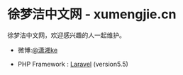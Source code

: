 # 徐梦洁中文网 - xumengjie.cn

徐梦洁中文网，欢迎感兴趣的人一起维护。

- 微博:[@潇湘ke](http://weibo.com/u/1039990062)

- PHP Framework : [Laravel](https://laravel.com/) (version5.5)